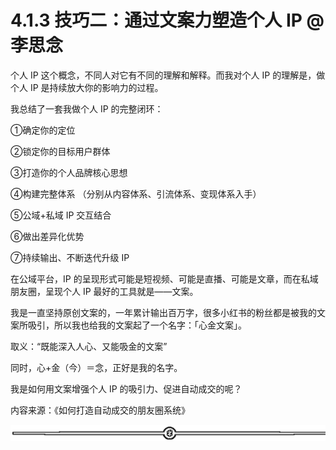 # 4.1.3 技巧二：通过文案力塑造个人 IP @李思念

个人 IP 这个概念，不同人对它有不同的理解和解释。而我对个人 IP 的理解是，做个人 IP 是持续放大你的影响力的过程。

我总结了一套我做个人 IP 的完整闭环：

①确定你的定位

②锁定你的目标用户群体

③打造你的个人品牌核心思想

④构建完整体系 （分别从内容体系、引流体系、变现体系入手）

⑤公域+私域 IP 交互结合

⑥做出差异化优势

⑦持续输出、不断迭代升级 IP

在公域平台，IP 的呈现形式可能是短视频、可能是直播、可能是文章，而在私域朋友圈，呈现个人 IP 最好的工具就是——文案。

我是一直坚持原创文案的，一年累计输出百万字，很多小红书的粉丝都是被我的文案所吸引，所以我也给我的文案起了一个名字：「心金文案」。

取义：“既能深入人心、又能吸金的文案”

同时，心+金（今）＝念，正好是我的名字。

我是如何用文案增强个人 IP 的吸引力、促进自动成交的呢？

内容来源：《如何打造自动成交的朋友圈系统》

![](img/2353e49c541c9280d72f015ad0b89ff5.png)